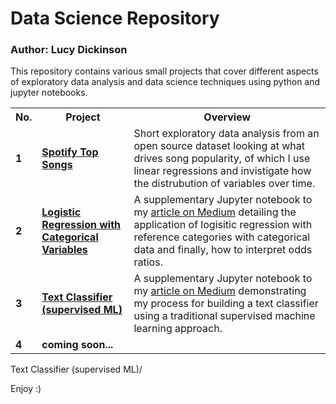 <h1>Data Science Repository</h1>
<h3>Author: Lucy Dickinson</h3>

This repository contains various small projects that cover different aspects of exploratory data analysis and data science techniques using python and jupyter notebooks.

<table>
  <tr>
    <th>No.</th>
    <th>Project</th>
    <th>Overview</th>
  </tr>
  <tr>
    <td><strong>1</strong></td>
    <td><strong><a href="https://github.com/lucydickinson/datascience/tree/main/Spotify%20Top%20Songs%20EDA">Spotify Top Songs</a></strong></td>
    <td>Short exploratory data analysis from an open source dataset looking at what drives song popularity, of which I use linear regressions and invistigate how the distrubution of variables over time.</td>
  </tr>
  <tr>
    <td><strong>2</strong></td>
    <td><strong><a href="https://github.com/lucydickinson/datascience/tree/main/Logistic%20regression%20with%20categorical%20variables">Logistic Regression with Categorical Variables</a></strong></td>
    <td>A supplementary Jupyter notebook to my <a href='https://medium.com/towards-data-science/how-to-interpret-the-odds-ratio-with-categorical-variables-in-logistic-regression-5bb38e3fc6a8'>article on Medium</a> detailing the application of logisitic regression with reference categories with categorical data and finally, how to interpret odds ratios.</td>
  </tr>
    <tr>
    <td><strong>3</strong></td>
    <td><strong><a href="https://github.com/lucydickinson/datascience/tree/main/Text%20Classifier%20(supervised%20ML)">Text Classifier (supervised ML)</a></strong></td>
    <td>A supplementary Jupyter notebook to my <a href='https://medium.com/towards-data-science/step-by-step-basics-text-classifier-e666c6bac52b'>article on Medium</a> demonstrating my process for building a text classifier using a traditional supervised machine learning approach.</td>
  </tr>
  <tr>
    <td><strong>4</strong></td>
    <td><strong>coming soon...</strong></td>
    <td></td>
  </tr>
</table>

Text Classifier (supervised ML)/

Enjoy :)

